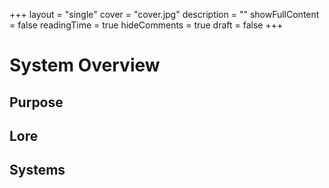 +++
layout = "single"
cover = "cover.jpg"
description = ""
showFullContent = false
readingTime = true
hideComments = true
draft = false
+++
# System Overview

## Purpose

## Lore

## Systems
